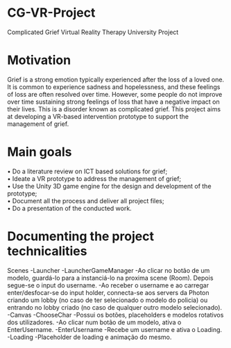 # CG-VR-Project
Complicated Grief Virtual Reality Therapy University Project 

# Motivation
Grief is a strong emotion typically experienced after the loss of a loved one. It is common to experience sadness and hopelessness, and these feelings of loss are often resolved over time. However, some people do not improve over time sustaining strong feelings of loss that have a negative impact on their lives. This is a disorder known as complicated grief.
This project aims at developing a VR-based intervention prototype to support the management of grief.

# Main goals
• Do a literature review on ICT based solutions for grief;  
• Ideate a VR prototype to address the management of grief;  
• Use the Unity 3D game engine for the design and development of the prototype;  
• Document all the process and deliver all project files;  
• Do a presentation of the conducted work.  

# Documenting the project technicalities
Scenes
-Launcher
  -LauncherGameManager
    -Ao clicar no botão de um modelo, guardá-lo para a instanciá-lo na proxima scene (Room). Depois segue-se o input do username.
    -Ao receber o username e ao carregar enter/desfocar-se do input holder, connecta-se aos servers da Photon criando um lobby (no caso de ter selecionado o modelo do policia) ou entrando no lobby criado (no caso de qualquer outro modelo selecionado).
  -Canvas
    -ChooseChar
      -Possui os botões, placeholders e modelos rotativos dos utilizadores.
      -Ao clicar num botão de um modelo, ativa o EnterUsername.
    -EnterUsername
      -Recebe um username e ativa o Loading.
    -Loading
      -Placeholder de loading e animação do mesmo.

